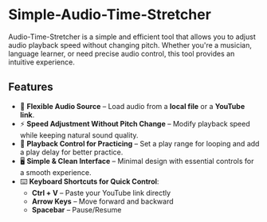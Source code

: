 # Simple-Audio-Time-Stretcher

Audio-Time-Stretcher is a simple and efficient tool that allows you to adjust audio playback speed without changing pitch. Whether you're a musician, language learner, or need precise audio control, this tool provides an intuitive experience.  

## Features  

- 🎵 **Flexible Audio Source** – Load audio from a **local file** or a **YouTube link**.  
- ⚡ **Speed Adjustment Without Pitch Change** – Modify playback speed while keeping natural sound quality.  
- 🔁 **Playback Control for Practicing** – Set a play range for looping and add a play delay for better practice.  
- 🖥️ **Simple & Clean Interface** – Minimal design with essential controls for a smooth experience.  
- ⌨️ **Keyboard Shortcuts for Quick Control**:  
  - **Ctrl + V** – Paste your YouTube link directly
  - **Arrow Keys** – Move forward and backward  
  - **Spacebar** – Pause/Resume  
